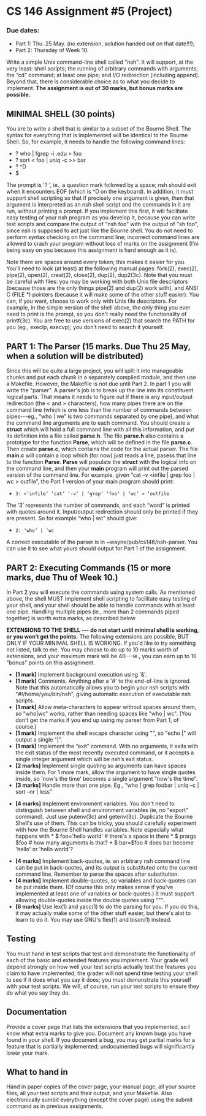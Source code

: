 # CS 146 Assignment #5 (Project)

### Due dates:
 - Part 1: Thu. 25  May.  (no extension, solution handed out on that date!!!);
 - Part 2: Thursday  of Week 10.

Write a simple Unix command-line shell called "nsh". It will support, at the very least: shell scripts; the running of arbitrary commands with arguments; the “cd” command; at least one pipe; and I/O redirection (including append). Beyond that, there is considerable choice as to what you decide to implement. **The assignment is out of 30 marks, but bonus marks are possible.**

## MINIMAL SHELL (30 points)
You are to write a shell that is similar to a subset of the Bourne Shell. The syntax for everything that is implemented will be identical to the Bourne Shell. So, for example, it needs to handle the following command lines:
  - ? who | fgrep -i .edu > foo
  - ? sort < foo | uniq -c >> bar
  - ? ^D
  - $

The prompt is '? ', ie., a question mark followed by a space; nsh should exit when it encounters EOF (which is ^D on the keyboard). In addition, it must support shell scripting so that if precisely one argument is given, then that argument is interpreted as an nsh shell script and the commands in it are run, without printing a prompt. If you implement this first, it will facilitate easy testing of your nsh program as you develop it, because you can write test scripts and compare the output of "nsh foo" with the output of "sh foo", since nsh is supposed to act just like the Bourne shell. You do not need to perform syntax checking on the command line; incorrect command lines are allowed to crash your program without loss of marks on the assignment (I’m being easy on you because this assignment is hard enough as it is).

Note there are spaces around every token; this makes it easier for you. You'll need to look (at least) at the following manual pages: fork(2), exec(2), pipe(2), open(2), creat(2), close(2), dup(2), dup2(3c). Note that you must be careful with files: you may be working with both Unix file descriptors (because those are the only things pipe(2) and dup(2) work with), and ANSI C (FILE *) pointers (because it will make some of the other stuff easier). You can, if you want, choose to work only with Unix file descriptors. For example, in the simple version of the shell above, the only thing you ever need to print is the prompt, so you don't really need the functionality of printf(3c). You are free to use versions of exec(2) that search the PATH for you (eg., execlp, execvp); you don’t need to search it yourself.

## PART 1: The Parser (15 marks. Due Thu 25 May, when a solution will be distributed)
Since this will be quite a large project, you will split it into manageable chunks and put each chunk in a separately compiled module, and then use a Makefile. However, the Makefile is not due until Part 2. In part 1 you will write the "parser". A parser's job is to break up the line into its constituent logical parts. That means it needs to figure out if there is any input/output redirection (the < and > characters), how many pipes there are on the command line (which is one less than the number of commands between pipes---eg., “who | we” is two commands separated by one pipe), and what the command line arguments are to each command. You should create a **struct** which will hold a full command line with all this information, and put its definition into a file called **parse.h**. The file **parse.h** also contains a prototype for the function **Parse**, which will be defined in the file **parse.c**. Then create **parse.c**, which contains the code for the actual parser. The file **main.c** will contain a loop which (for now) just reads a line, pasess that line to the function **Parse**. **Parse** will populate the **struct** with the logical info on the command line, and then your **main** program will print out the parsed version of the command line. For example, given “cat –v <infile | grep foo | wc > outfile”, the Part 1 version of your main program should print:
  - `3: <’infile’ ‘cat’ ‘-v’ | ‘grep’ ‘foo’ | ‘wc’ > ‘outfile`

The ‘3’ represents the number of commands, and each “word” is printed with quotes around it. Input/output redirection should only be printed if they are present. So for example “who | wc” should give:
  - `2: ‘who’ | ‘wc`

A correct executable of the parser is in ~wayne/pub/cs146/nsh-parser. You can use it to see what yours should output for Part 1 of the assignment.


## PART 2: Executing Commands (15 or more marks, due Thu of Week 10.)
In Part 2 you will execute the commands using system calls. As mentioned above, the shell MUST implement shell scripting to facilitate easy testing of your shell, and your shell should be able to handle commands with at least one pipe. Handling multiple pipes (ie., more than 2 commands piped together) is worth extra marks, as described below

**EXTENSIONS TO THE SHELL --- do not start until minimal shell is working, or you won’t get the points.** The following extensions are possible, BUT ONLY IF YOUR MINIMAL SHELL IS WORKING. If you'd like to try something not listed, talk to me. You may choose to do up to 10 marks worth of extensions, and your maximum mark will be 40---ie., you can earn up to 10 "bonus" points on this assignment.

  - **[1 mark]** Implement background execution using '&'.
  - **[1 mark]** Comments. Anything after a '#' to the end-of-line is ignored. Note that this automatically allows you to begin your nsh scripts with "#!/home/you/bin/nsh", giving automatic execution of executable nsh scripts.
  - **[1 mark]** Allow meta-characters to appear without spaces around them, so "who|wc" works, rather than needing spaces like "who | wc". (You don’t get the marks if you end up using my parser from Part 1, of course.)
  - **[1 mark]** Implement the shell escape character using "\", so "echo \|" will output a single "|".
  - **[1 mark]** Implement the “exit” command. With no arguments, it exits with the exit status of the most recently executed command, or it accepts a single integer argument which will be nsh’s exit status.
  - **[2 marks]** Implement single quoting so arguments can have spaces inside them. For 1 more mark, allow the argument to have single quotes inside, so 'now\'s the time' becomes a single argument "now's the time".
  - **[3 marks]** Handle more than one pipe. Eg., “who | grep foobar | uniq –c | sort –nr | less”
  * **[4 marks]** Implement environment variables. You don't need to distinguish between shell and environment variables (ie, no "export" command). Just use putenv(3c) and getenv(3c). Duplicate the Bourne Shell's use of them. This can be tricky, you should carefully experiment with how the Bourne Shell handles variables. Note especially what happens with
			* $ foo='hello world' # there's a space in there
			* $ prargs $foo # how many arguments is that?
			* $ bar=$foo # does bar become 'hello' or 'hello world'?
  - **[4 marks]** Implement back-quotes, ie. an arbitrary nsh command line can be put in back-quotes, and its output is substituted onto the current command line. Remember to parse the spaces after substitution.
  - **[4 marks]** Implement double-quotes, so variables and back-quotes can be put inside them. (Of course this only makes sense if you've implemented at least one of variables or back-quotes.) It must support allowing double-quotes inside the double quotes using "\"".
  - **[6 marks]** Use lex(1) and yacc(1) to do the parsing for you. If you do this, it may actually make some of the other stuff easier, but there's alot to learn to do it. You may use GNU's flex(1) and bison(1) instead.


## Testing
You must hand in test scripts that test and demonstrate the functionality of each of the basic and extended features you implement. Your grade will depend strongly on how well your test scripts actually test the features you claim to have implemented; the grader will not spend time testing your shell to see if it does what you say it does; you must demonstrate this yourself with your test scripts. We will, of course, run your test scripts to ensure they do what you say they do.

## Documentation
Provide a cover page that lists the extensions that you implemented, so I know what extra marks to give you. Document any known bugs you have found in your shell. If you document a bug, you may get partial marks for a feature that is partially implemented; undocumented bugs will significantly lower your mark.

## What to hand in
Hand in paper copies of the cover page, your manual page, all your source files, all your test scripts and their output, and your Makefile. Also electronically sumbit everything (except the cover page) using the submit command as in previous assignments.
